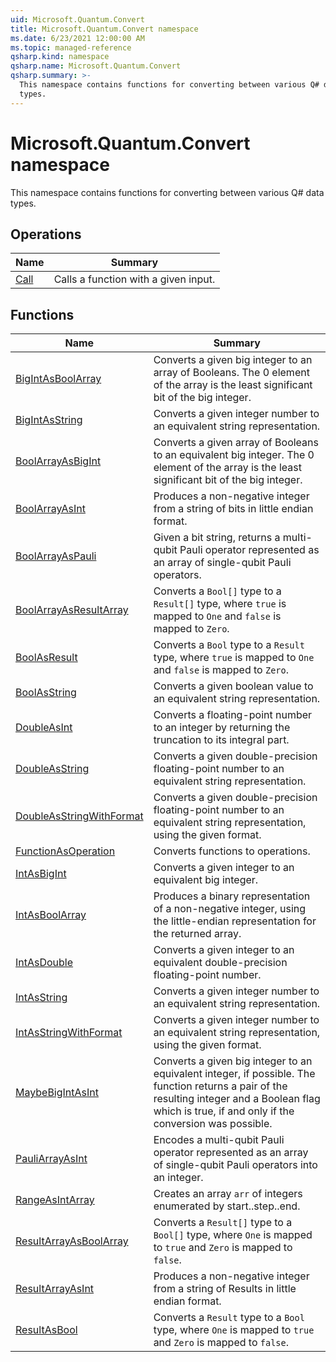 ```yaml
---
uid: Microsoft.Quantum.Convert
title: Microsoft.Quantum.Convert namespace
ms.date: 6/23/2021 12:00:00 AM
ms.topic: managed-reference
qsharp.kind: namespace
qsharp.name: Microsoft.Quantum.Convert
qsharp.summary: >-
  This namespace contains functions for converting between various Q# data
  types.
---
```


# Microsoft.Quantum.Convert namespace

This namespace contains functions for converting between various Q# data
types.


<!-- summaries -->

## Operations

| Name | Summary |
|------|---------|
|[Call](xref:Microsoft.Quantum.Convert.Call) |Calls a function with a given input. |

## Functions

| Name | Summary |
|------|---------|
|[BigIntAsBoolArray](xref:Microsoft.Quantum.Convert.BigIntAsBoolArray) |Converts a given big integer to an array of Booleans. The 0 element of the array is the least significant bit of the big integer. |
|[BigIntAsString](xref:Microsoft.Quantum.Convert.BigIntAsString) |Converts a given integer number to an equivalent string representation. |
|[BoolArrayAsBigInt](xref:Microsoft.Quantum.Convert.BoolArrayAsBigInt) |Converts a given array of Booleans to an equivalent big integer. The 0 element of the array is the least significant bit of the big integer. |
|[BoolArrayAsInt](xref:Microsoft.Quantum.Convert.BoolArrayAsInt) |Produces a non-negative integer from a string of bits in little endian format. |
|[BoolArrayAsPauli](xref:Microsoft.Quantum.Convert.BoolArrayAsPauli) |Given a bit string, returns a multi-qubit Pauli operator represented as an array of single-qubit Pauli operators. |
|[BoolArrayAsResultArray](xref:Microsoft.Quantum.Convert.BoolArrayAsResultArray) |Converts a `Bool[]` type to a `Result[]` type, where `true` is mapped to `One` and `false` is mapped to `Zero`. |
|[BoolAsResult](xref:Microsoft.Quantum.Convert.BoolAsResult) |Converts a `Bool` type to a `Result` type, where `true` is mapped to `One` and `false` is mapped to `Zero`. |
|[BoolAsString](xref:Microsoft.Quantum.Convert.BoolAsString) |Converts a given boolean value to an equivalent string representation. |
|[DoubleAsInt](xref:Microsoft.Quantum.Convert.DoubleAsInt) |Converts a floating-point number to an integer by returning the truncation to its integral part. |
|[DoubleAsString](xref:Microsoft.Quantum.Convert.DoubleAsString) |Converts a given double-precision floating-point number to an equivalent string representation. |
|[DoubleAsStringWithFormat](xref:Microsoft.Quantum.Convert.DoubleAsStringWithFormat) |Converts a given double-precision floating-point number to an equivalent string representation, using the given format. |
|[FunctionAsOperation](xref:Microsoft.Quantum.Convert.FunctionAsOperation) |Converts functions to operations. |
|[IntAsBigInt](xref:Microsoft.Quantum.Convert.IntAsBigInt) |Converts a given integer to an equivalent big integer. |
|[IntAsBoolArray](xref:Microsoft.Quantum.Convert.IntAsBoolArray) |Produces a binary representation of a non-negative integer, using the little-endian representation for the returned array. |
|[IntAsDouble](xref:Microsoft.Quantum.Convert.IntAsDouble) |Converts a given integer to an equivalent double-precision floating-point number. |
|[IntAsString](xref:Microsoft.Quantum.Convert.IntAsString) |Converts a given integer number to an equivalent string representation. |
|[IntAsStringWithFormat](xref:Microsoft.Quantum.Convert.IntAsStringWithFormat) |Converts a given integer number to an equivalent string representation, using the given format. |
|[MaybeBigIntAsInt](xref:Microsoft.Quantum.Convert.MaybeBigIntAsInt) |Converts a given big integer to an equivalent integer, if possible. The function returns a pair of the resulting integer and a Boolean flag which is true, if and only if the conversion was possible. |
|[PauliArrayAsInt](xref:Microsoft.Quantum.Convert.PauliArrayAsInt) |Encodes a multi-qubit Pauli operator represented as an array of single-qubit Pauli operators into an integer. |
|[RangeAsIntArray](xref:Microsoft.Quantum.Convert.RangeAsIntArray) |Creates an array `arr` of integers enumerated by start..step..end. |
|[ResultArrayAsBoolArray](xref:Microsoft.Quantum.Convert.ResultArrayAsBoolArray) |Converts a `Result[]` type to a `Bool[]` type, where `One` is mapped to `true` and `Zero` is mapped to `false`. |
|[ResultArrayAsInt](xref:Microsoft.Quantum.Convert.ResultArrayAsInt) |Produces a non-negative integer from a string of Results in little endian format. |
|[ResultAsBool](xref:Microsoft.Quantum.Convert.ResultAsBool) |Converts a `Result` type to a `Bool` type, where `One` is mapped to `true` and `Zero` is mapped to `false`. |

<!-- /summaries -->
